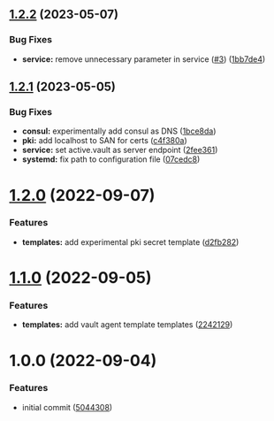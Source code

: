 ## [1.2.2](https://github.com/brucellino/ansible-role-vault-agent/compare/v1.2.1...v1.2.2) (2023-05-07)


### Bug Fixes

* **service:** remove unnecessary parameter in service ([#3](https://github.com/brucellino/ansible-role-vault-agent/issues/3)) ([1bb7de4](https://github.com/brucellino/ansible-role-vault-agent/commit/1bb7de4daa498dfd8dbb3bbfaca048cdcf0d7033))

## [1.2.1](https://github.com/brucellino/ansible-role-vault-agent/compare/v1.2.0...v1.2.1) (2023-05-05)


### Bug Fixes

* **consul:** experimentally add consul as DNS ([1bce8da](https://github.com/brucellino/ansible-role-vault-agent/commit/1bce8dac32c6b5b1affd380eb45955b333d21107))
* **pki:** add localhost to SAN for certs ([c4f380a](https://github.com/brucellino/ansible-role-vault-agent/commit/c4f380adac34b9bfbf92c258720eea25c55e3e75))
* **service:** set active.vault as server endpoint ([2fee361](https://github.com/brucellino/ansible-role-vault-agent/commit/2fee361260f71e64b669a8361631f793d64c4f7a))
* **systemd:** fix path to configuration file ([07cedc8](https://github.com/brucellino/ansible-role-vault-agent/commit/07cedc8195b31645ef85a1a4e6b31a04dae5b916))

# [1.2.0](https://github.com/brucellino/ansible-role-vault-agent/compare/v1.1.0...v1.2.0) (2022-09-07)


### Features

* **templates:** add experimental pki secret template ([d2fb282](https://github.com/brucellino/ansible-role-vault-agent/commit/d2fb28200348f717759243033d817e7f2e416c8c))

# [1.1.0](https://github.com/brucellino/ansible-role-vault-agent/compare/v1.0.0...v1.1.0) (2022-09-05)


### Features

* **templates:** add vault agent template templates ([2242129](https://github.com/brucellino/ansible-role-vault-agent/commit/2242129b22083de58dd9b82b101ed675f1850fa7))

# 1.0.0 (2022-09-04)


### Features

* initial commit ([5044308](https://github.com/brucellino/ansible-role-vault-agent/commit/50443088cd592e7dbc49bbd01fb01314c523a275))
